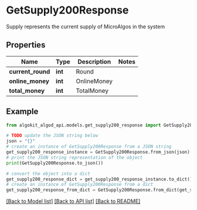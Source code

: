 # GetSupply200Response

Supply represents the current supply of MicroAlgos in the system

## Properties

Name | Type | Description | Notes
------------ | ------------- | ------------- | -------------
**current_round** | **int** | Round | 
**online_money** | **int** | OnlineMoney | 
**total_money** | **int** | TotalMoney | 

## Example

```python
from algokit_algod_api.models.get_supply200_response import GetSupply200Response

# TODO update the JSON string below
json = "{}"
# create an instance of GetSupply200Response from a JSON string
get_supply200_response_instance = GetSupply200Response.from_json(json)
# print the JSON string representation of the object
print(GetSupply200Response.to_json())

# convert the object into a dict
get_supply200_response_dict = get_supply200_response_instance.to_dict()
# create an instance of GetSupply200Response from a dict
get_supply200_response_from_dict = GetSupply200Response.from_dict(get_supply200_response_dict)
```
[[Back to Model list]](../README.md#documentation-for-models) [[Back to API list]](../README.md#documentation-for-api-endpoints) [[Back to README]](../README.md)


